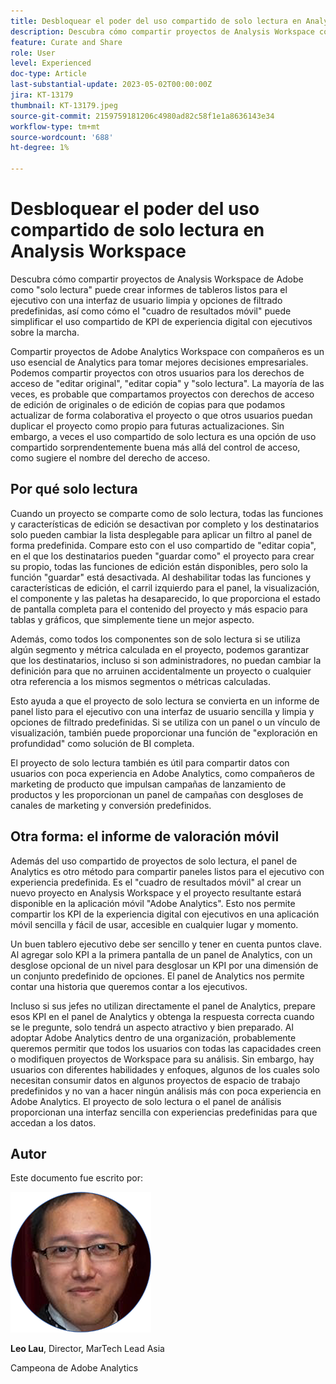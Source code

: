 ```yaml
---
title: Desbloquear el poder del uso compartido de solo lectura en Analysis Workspace
description: Descubra cómo compartir proyectos de Analysis Workspace como "solo lectura" puede crear informes de tableros listos para el ejecutivo con una interfaz de usuario limpia y opciones de filtrado predefinidas, así como cómo el "cuadro de resultados móvil" puede simplificar el uso compartido de KPI de experiencias digitales con ejecutivos sobre la marcha.
feature: Curate and Share
role: User
level: Experienced
doc-type: Article
last-substantial-update: 2023-05-02T00:00:00Z
jira: KT-13179
thumbnail: KT-13179.jpeg
source-git-commit: 2159759181206c4980ad82c58f1e1a8636143e34
workflow-type: tm+mt
source-wordcount: '688'
ht-degree: 1%

---
```



# Desbloquear el poder del uso compartido de solo lectura en Analysis Workspace

Descubra cómo compartir proyectos de Analysis Workspace de Adobe como &quot;solo lectura&quot; puede crear informes de tableros listos para el ejecutivo con una interfaz de usuario limpia y opciones de filtrado predefinidas, así como cómo el &quot;cuadro de resultados móvil&quot; puede simplificar el uso compartido de KPI de experiencia digital con ejecutivos sobre la marcha.

Compartir proyectos de Adobe Analytics Workspace con compañeros es un uso esencial de Analytics para tomar mejores decisiones empresariales. Podemos compartir proyectos con otros usuarios para los derechos de acceso de &quot;editar original&quot;, &quot;editar copia&quot; y &quot;solo lectura&quot;. La mayoría de las veces, es probable que compartamos proyectos con derechos de acceso de edición de originales o de edición de copias para que podamos actualizar de forma colaborativa el proyecto o que otros usuarios puedan duplicar el proyecto como propio para futuras actualizaciones. Sin embargo, a veces el uso compartido de solo lectura es una opción de uso compartido sorprendentemente buena más allá del control de acceso, como sugiere el nombre del derecho de acceso.

## Por qué solo lectura

Cuando un proyecto se comparte como de solo lectura, todas las funciones y características de edición se desactivan por completo y los destinatarios solo pueden cambiar la lista desplegable para aplicar un filtro al panel de forma predefinida. Compare esto con el uso compartido de &quot;editar copia&quot;, en el que los destinatarios pueden &quot;guardar como&quot; el proyecto para crear su propio, todas las funciones de edición están disponibles, pero solo la función &quot;guardar&quot; está desactivada. Al deshabilitar todas las funciones y características de edición, el carril izquierdo para el panel, la visualización, el componente y las paletas ha desaparecido, lo que proporciona el estado de pantalla completa para el contenido del proyecto y más espacio para tablas y gráficos, que simplemente tiene un mejor aspecto.

Además, como todos los componentes son de solo lectura si se utiliza algún segmento y métrica calculada en el proyecto, podemos garantizar que los destinatarios, incluso si son administradores, no puedan cambiar la definición para que no arruinen accidentalmente un proyecto o cualquier otra referencia a los mismos segmentos o métricas calculadas.

Esto ayuda a que el proyecto de solo lectura se convierta en un informe de panel listo para el ejecutivo con una interfaz de usuario sencilla y limpia y opciones de filtrado predefinidas. Si se utiliza con un panel o un vínculo de visualización, también puede proporcionar una función de &quot;exploración en profundidad&quot; como solución de BI completa.

El proyecto de solo lectura también es útil para compartir datos con usuarios con poca experiencia en Adobe Analytics, como compañeros de marketing de producto que impulsan campañas de lanzamiento de productos y les proporcionan un panel de campañas con desgloses de canales de marketing y conversión predefinidos.

## Otra forma: el informe de valoración móvil

Además del uso compartido de proyectos de solo lectura, el panel de Analytics es otro método para compartir paneles listos para el ejecutivo con experiencia predefinida. Es el &quot;cuadro de resultados móvil&quot; al crear un nuevo proyecto en Analysis Workspace y el proyecto resultante estará disponible en la aplicación móvil &quot;Adobe Analytics&quot;. Esto nos permite compartir los KPI de la experiencia digital con ejecutivos en una aplicación móvil sencilla y fácil de usar, accesible en cualquier lugar y momento.

Un buen tablero ejecutivo debe ser sencillo y tener en cuenta puntos clave. Al agregar solo KPI a la primera pantalla de un panel de Analytics, con un desglose opcional de un nivel para desglosar un KPI por una dimensión de un conjunto predefinido de opciones. El panel de Analytics nos permite contar una historia que queremos contar a los ejecutivos.

Incluso si sus jefes no utilizan directamente el panel de Analytics, prepare esos KPI en el panel de Analytics y obtenga la respuesta correcta cuando se le pregunte, solo tendrá un aspecto atractivo y bien preparado.
Al adoptar Adobe Analytics dentro de una organización, probablemente queremos permitir que todos los usuarios con todas las capacidades creen o modifiquen proyectos de Workspace para su análisis. Sin embargo, hay usuarios con diferentes habilidades y enfoques, algunos de los cuales solo necesitan consumir datos en algunos proyectos de espacio de trabajo predefinidos y no van a hacer ningún análisis más con poca experiencia en Adobe Analytics. El proyecto de solo lectura o el panel de análisis proporcionan una interfaz sencilla con experiencias predefinidas para que accedan a los datos.

## Autor

Este documento fue escrito por:

![Leo Lau](assets/leo_headshot.png)

**Leo Lau**, Director, MarTech Lead Asia

Campeona de Adobe Analytics
